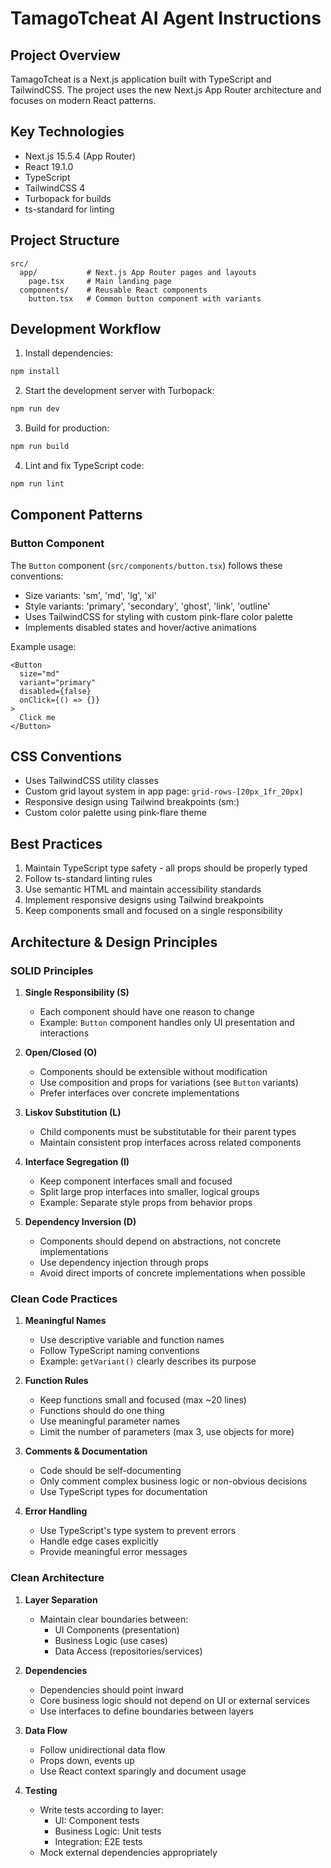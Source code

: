 # TamagoTcheat AI Agent Instructions

## Project Overview
TamagoTcheat is a Next.js application built with TypeScript and TailwindCSS. The project uses the new Next.js App Router architecture and focuses on modern React patterns.

## Key Technologies
- Next.js 15.5.4 (App Router)
- React 19.1.0
- TypeScript
- TailwindCSS 4
- Turbopack for builds
- ts-standard for linting

## Project Structure
```
src/
  app/           # Next.js App Router pages and layouts
    page.tsx     # Main landing page
  components/    # Reusable React components
    button.tsx   # Common button component with variants
```

## Development Workflow
1. Install dependencies:
```bash
npm install
```

2. Start the development server with Turbopack:
```bash
npm run dev
```

3. Build for production:
```bash
npm run build
```

4. Lint and fix TypeScript code:
```bash
npm run lint
```

## Component Patterns
### Button Component
The `Button` component (`src/components/button.tsx`) follows these conventions:
- Size variants: 'sm', 'md', 'lg', 'xl'
- Style variants: 'primary', 'secondary', 'ghost', 'link', 'outline'
- Uses TailwindCSS for styling with custom pink-flare color palette
- Implements disabled states and hover/active animations

Example usage:
```tsx
<Button 
  size="md"
  variant="primary"
  disabled={false}
  onClick={() => {}}
>
  Click me
</Button>
```

## CSS Conventions
- Uses TailwindCSS utility classes
- Custom grid layout system in app page: `grid-rows-[20px_1fr_20px]`
- Responsive design using Tailwind breakpoints (sm:)
- Custom color palette using pink-flare theme

## Best Practices
1. Maintain TypeScript type safety - all props should be properly typed
2. Follow ts-standard linting rules
3. Use semantic HTML and maintain accessibility standards
4. Implement responsive designs using Tailwind breakpoints
5. Keep components small and focused on a single responsibility

## Architecture & Design Principles

### SOLID Principles
1. **Single Responsibility (S)**
   - Each component should have one reason to change
   - Example: `Button` component handles only UI presentation and interactions

2. **Open/Closed (O)**
   - Components should be extensible without modification
   - Use composition and props for variations (see `Button` variants)
   - Prefer interfaces over concrete implementations

3. **Liskov Substitution (L)**
   - Child components must be substitutable for their parent types
   - Maintain consistent prop interfaces across related components

4. **Interface Segregation (I)**
   - Keep component interfaces small and focused
   - Split large prop interfaces into smaller, logical groups
   - Example: Separate style props from behavior props

5. **Dependency Inversion (D)**
   - Components should depend on abstractions, not concrete implementations
   - Use dependency injection through props
   - Avoid direct imports of concrete implementations when possible

### Clean Code Practices
1. **Meaningful Names**
   - Use descriptive variable and function names
   - Follow TypeScript naming conventions
   - Example: `getVariant()` clearly describes its purpose

2. **Function Rules**
   - Keep functions small and focused (max ~20 lines)
   - Functions should do one thing
   - Use meaningful parameter names
   - Limit the number of parameters (max 3, use objects for more)

3. **Comments & Documentation**
   - Code should be self-documenting
   - Only comment complex business logic or non-obvious decisions
   - Use TypeScript types for documentation

4. **Error Handling**
   - Use TypeScript's type system to prevent errors
   - Handle edge cases explicitly
   - Provide meaningful error messages

### Clean Architecture
1. **Layer Separation**
   - Maintain clear boundaries between:
     - UI Components (presentation)
     - Business Logic (use cases)
     - Data Access (repositories/services)

2. **Dependencies**
   - Dependencies should point inward
   - Core business logic should not depend on UI or external services
   - Use interfaces to define boundaries between layers

3. **Data Flow**
   - Follow unidirectional data flow
   - Props down, events up
   - Use React context sparingly and document usage

4. **Testing**
   - Write tests according to layer:
     - UI: Component tests
     - Business Logic: Unit tests
     - Integration: E2E tests
   - Mock external dependencies appropriately